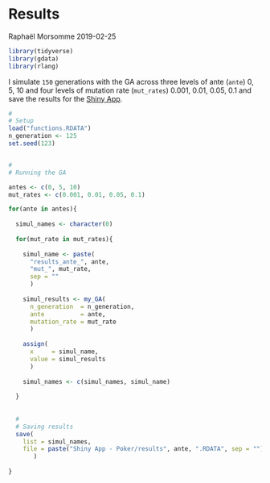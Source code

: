 Results
================
Raphaël Morsomme
2019-02-25

``` r
library(tidyverse)
library(gdata)
library(rlang)
```

I simulate `150` generations with the GA across three levels of ante (`ante`) 0, 5, 10 and four levels of mutation rate (`mut_rates`) 0.001, 0.01, 0.05, 0.1 and save the results for the [Shiny App](https://rmorsomme.shinyapps.io/shiny_app_-_poker/).

``` r
#
# Setup
load("functions.RDATA")
n_generation <- 125
set.seed(123)


#
# Running the GA

antes <- c(0, 5, 10)
mut_rates <- c(0.001, 0.01, 0.05, 0.1)

for(ante in antes){
  
  simul_names <- character(0)
  
  for(mut_rate in mut_rates){
    
    simul_name <- paste(
      "results_ante_", ante, 
      "mut_", mut_rate, 
      sep = ""
      )
    
    simul_results <- my_GA(
      n_generation  = n_generation,
      ante          = ante,
      mutation_rate = mut_rate
      )
    
    assign(
      x     = simul_name,
      value = simul_results
      )
    
    simul_names <- c(simul_names, simul_name)
    
  }
  
  
  #
  # Saving results
  save(
    list = simul_names,
    file = paste("Shiny App - Poker/results", ante, ".RDATA", sep = "")
       )
  
}
```
